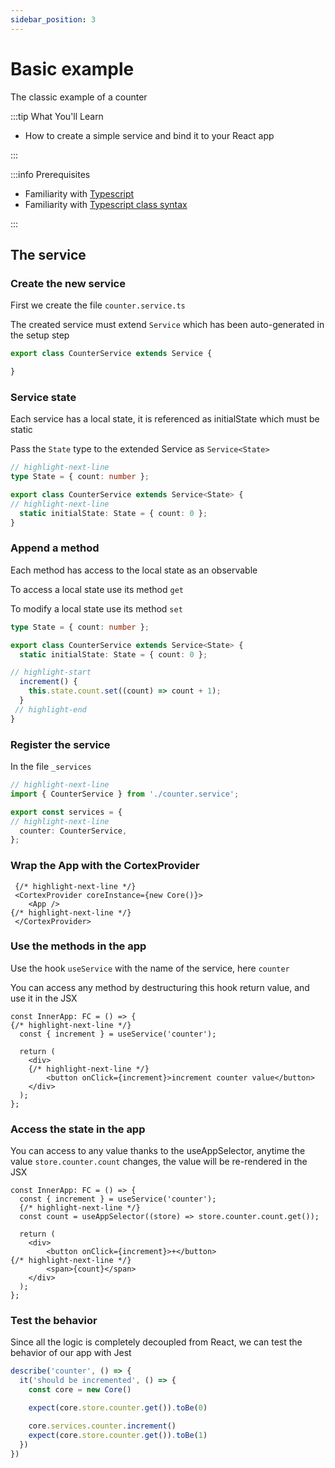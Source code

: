 ```yaml
---
sidebar_position: 3
---
```


# Basic example

The classic example of a counter

:::tip What You'll Learn

- How to create a simple service and bind it to your React app

:::

:::info Prerequisites

- Familiarity with [Typescript](https://www.typescriptlang.org/docs/handbook/typescript-in-5-minutes.html)
- Familiarity with [Typescript class syntax](https://www.typescriptlang.org/docs/handbook/classes.html)

:::

## The service

### Create the new service

First we create the file `counter.service.ts`

The created service must extend `Service` which has been auto-generated in the setup step

```ts
export class CounterService extends Service {

}
```

### Service state

Each service has a local state, it is referenced as initialState which must be static

Pass the `State` type to the extended Service as `Service<State>`

```ts
// highlight-next-line
type State = { count: number };

export class CounterService extends Service<State> {
// highlight-next-line
  static initialState: State = { count: 0 };
}
```

### Append a method

Each method has access to the local state as an observable

To access a local state use its method `get`

To modify a local state use its method `set`

```ts
type State = { count: number };

export class CounterService extends Service<State> {
  static initialState: State = { count: 0 };

// highlight-start
  increment() {
    this.state.count.set((count) => count + 1);
  }
 // highlight-end
}
```

### Register the service

In the file `_services`

```ts
// highlight-next-line
import { CounterService } from './counter.service';

export const services = {
// highlight-next-line
  counter: CounterService,
};
```

### Wrap the App with the CortexProvider

```tsx
 {/* highlight-next-line */}
 <CortexProvider coreInstance={new Core()}>
    <App />
{/* highlight-next-line */}
 </CortexProvider> 
```

### Use the methods in the app

Use the hook `useService` with the name of the service, here `counter`

You can access any method by destructuring this hook return value, and use it in the JSX

```tsx
const InnerApp: FC = () => {
{/* highlight-next-line */}
  const { increment } = useService('counter');

  return (
    <div>
    {/* highlight-next-line */}
        <button onClick={increment}>increment counter value</button> 
    </div>
  );
};
```

### Access the state in the app

You can access to any value thanks to the useAppSelector, anytime the value `store.counter.count` changes, the value will be re-rendered in the JSX

```tsx
const InnerApp: FC = () => {
  const { increment } = useService('counter');
  {/* highlight-next-line */}
  const count = useAppSelector((store) => store.counter.count.get());  

  return (
    <div>
        <button onClick={increment}>+</button>
{/* highlight-next-line */}
        <span>{count}</span> 
    </div>
  );
};
```

### Test the behavior

Since all the logic is completely decoupled from React, we can test the behavior of our app with Jest

```typescript
describe('counter', () => {
  it('should be incremented', () => {
    const core = new Core()

    expect(core.store.counter.get()).toBe(0)

    core.services.counter.increment()
    expect(core.store.counter.get()).toBe(1)
  })
}) 
```
